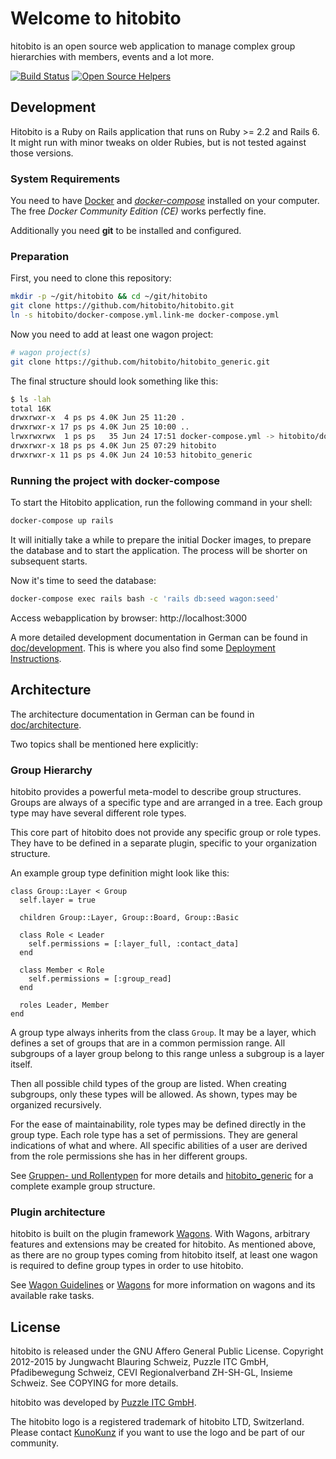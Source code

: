 # Welcome to hitobito

hitobito is an open source web application to manage complex group hierarchies with members, events and a lot more.

[![Build Status](https://travis-ci.org/hitobito/hitobito.svg?branch=master)](https://travis-ci.org/hitobito/hitobito)
[![Open Source Helpers](https://www.codetriage.com/hitobito/hitobito/badges/users.svg)](https://www.codetriage.com/hitobito/hitobito)

## Development

Hitobito is a Ruby on Rails application that runs on Ruby >= 2.2 and Rails 6.
It might run with minor tweaks on older Rubies, but is not tested against those
versions.

### System Requirements

You need to have [Docker][docker] and _[docker-compose][doco]_ installed on your computer.
The free _Docker Community Edition (CE)_ works perfectly fine.

[docker]: https://docs.docker.com/install/
[doco]: https://docs.docker.com/compose/install/

Additionally you need **git** to be installed and configured.

### Preparation

First, you need to clone this repository:

```bash
mkdir -p ~/git/hitobito && cd ~/git/hitobito
git clone https://github.com/hitobito/hitobito.git
ln -s hitobito/docker-compose.yml.link-me docker-compose.yml
```

Now you need to add at least one wagon project:

```bash
# wagon project(s)
git clone https://github.com/hitobito/hitobito_generic.git
```

The final structure should look something like this:

```bash
$ ls -lah
total 16K
drwxrwxr-x  4 ps ps 4.0K Jun 25 11:20 .
drwxrwxr-x 17 ps ps 4.0K Jun 25 10:00 ..
lrwxrwxrwx  1 ps ps   35 Jun 24 17:51 docker-compose.yml -> hitobito/docker-compose.yml.link-me
drwxrwxr-x 18 ps ps 4.0K Jun 25 07:29 hitobito
drwxrwxr-x 11 ps ps 4.0K Jun 24 10:53 hitobito_generic
```

### Running the project with docker-compose

To start the Hitobito application, run the following command in your shell:

```bash
docker-compose up rails
```

It will initially take a while to prepare the initial Docker images, to prepare the database and to start the application.
The process will be shorter on subsequent starts.

Now it's time to seed the database:

```bash
docker-compose exec rails bash -c 'rails db:seed wagon:seed'
```

Access webapplication by browser: http://localhost:3000

A more detailed development documentation in German can be found in [doc/development](doc/development).
This is where you also find some [Deployment Instructions](doc/development/02_deployment.md).

## Architecture

The architecture documentation in German can be found in [doc/architecture](doc/architecture).

Two topics shall be mentioned here explicitly:

### Group Hierarchy

hitobito provides a powerful meta-model to describe group structures.
Groups are always of a specific type and are arranged in a tree.
Each group type may have several different role types.

This core part of hitobito does not provide any specific group or role types.
They have to be defined in a separate plugin, specific to your organization structure.

An example group type definition might look like this:

    class Group::Layer < Group
      self.layer = true

      children Group::Layer, Group::Board, Group::Basic

      class Role < Leader
        self.permissions = [:layer_full, :contact_data]
      end

      class Member < Role
        self.permissions = [:group_read]
      end

      roles Leader, Member
    end

A group type always inherits from the class `Group`.
It may be a layer, which defines a set of groups that are in a common permission range.
All subgroups of a layer group belong to this range unless a subgroup is a layer itself.

Then all possible child types of the group are listed.
When creating subgroups, only these types will be allowed.
As shown, types may be organized recursively.

For the ease of maintainability, role types may be defined directly in the group type.
Each role type has a set of permissions.
They are general indications of what and where.
All specific abilities of a user are derived from the role permissions she has in her different groups.

See [Gruppen- und Rollentypen](doc/architecture/08_konzepte.md) for more details and
[hitobito_generic](https://github.com/hitobito/hitobito_generic) for a complete example group
structure.


### Plugin architecture

hitobito is built on the plugin framework [Wagons](http://github.com/codez/wagons).
With Wagons, arbitrary features and extensions may be created for hitobito.
As mentioned above, as there are no group types coming from hitobito itself,
at least one wagon is required to define group types in order to use hitobito.

See [Wagon Guidelines](doc/development/04_wagons.md) or [Wagons](http://github.com/codez/wagons)
for more information on wagons and its available rake tasks.


## License

hitobito is released under the GNU Affero General Public License.
Copyright 2012-2015 by Jungwacht Blauring Schweiz, Puzzle ITC GmbH, Pfadibewegung Schweiz,
CEVI Regionalverband ZH-SH-GL, Insieme Schweiz.
See COPYING for more details.

hitobito was developed by [Puzzle ITC GmbH](http://puzzle.ch).

The hitobito logo is a registered trademark of hitobito LTD, Switzerland. Please contact [KunoKunz](https://github.com/KunoKunz) if you want to use the logo and be part of our community.

